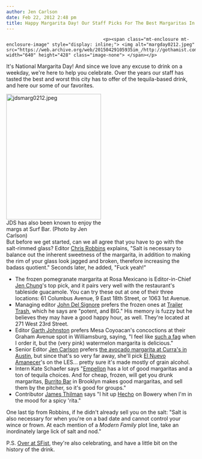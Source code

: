 ```yaml
---
author: Jen Carlson
date: Feb 22, 2012 2:48 pm
title: Happy Margarita Day! Our Staff Picks For The Best Margaritas In NYC
---
```


	
										<p><span class="mt-enclosure mt-enclosure-image" style="display: inline;"> <img alt="margday0212.jpeg" src="https://web.archive.org/web/20150429105935im_/http://gothamist.com/attachments/arts_jen/margday0212.jpeg" width="640" height="428" class="image-none"> </span></p>

<p>It&apos;s National Margarita Day! And since we love any excuse to drink on a weekday, we&apos;re here to help you celebrate. Over the years our staff has tasted the best and worst this city has to offer of the tequila-based drink, and here our some of our favorites. </p>

<p><span class="mt-enclosure mt-enclosure-image" style="display: inline;"> </span></p><div class="image-right" style=" width:252px; "> <img alt="jdsmarg0212.jpeg" src="https://web.archive.org/web/20150429105935im_/http://gothamist.com/attachments/arts_jen/jdsmarg0212.jpeg" width="252" height="334"> <br> JDS has also been known to enjoy the margs at Surf Bar. (Photo by Jen Carlson)</div> But before we get started, can we all agree that you have to go with the salt-rimmed glass? Editor <a href="https://web.archive.org/web/20150429105935/https://twitter.com/#!/christrobbins">Chris Robbins</a> explains, &quot;Salt is necessary to balance out the inherent sweetness of the margarita, in addition to making the rim of your glass look jagged and broken, therefore increasing the badass quotient.&quot; Seconds later, he added, &quot;Fuck yeah!&quot;<p></p>

<ul><li>The frozen pomegranate margarita at Rosa Mexicano is Editor-in-Chief <a href="https://web.archive.org/web/20150429105935/http://twitter.com/jenchung">Jen Chung</a>&apos;s top pick, and it pairs very well with the restaurant&apos;s tableside guacamole. You can try these out at one of their three locations: 61 Columbus Avenue, 9 East 18th Street, or 1063 1st Avenue.
</li><li>Managing editor <a href="https://web.archive.org/web/20150429105935/http://twitter.com/johndelsignore">John Del Signore</a> prefers the frozen ones at <a href="https://web.archive.org/web/20150429105935/http://nymag.com/listings/restaurant/trailer-park-lounge-and-grill/">Trailer Trash</a>, which he says are &quot;potent, and BIG.&quot; His memory is fuzzy but he believes they may have a good happy hour, as well. They&apos;re located at 271 West 23rd Street.
</li><li>Editor <a href="https://web.archive.org/web/20150429105935/http://twitter.com/garthj">Garth Johnston</a> prefers Mesa Coyoacan&apos;s concoctions at their Graham Avenue spot in Williamsburg, saying, &quot;I feel like <a href="https://web.archive.org/web/20150429105935/http://gothamist.com/2011/06/25/woody_would_you_marry_me.php">such a fag</a> when I order it, but the (very pink) watermelon margarita is delicious.&quot;
</li><li>Senior Editor <a href="https://web.archive.org/web/20150429105935/http://twitter.com/jenist">Jen Carlson</a> prefers <a href="https://web.archive.org/web/20150429105935/http://gothamist.com/2011/03/11/how_to_do_sxsw_in_nyc.php#photo-2">the avocado margarita at Curra&apos;s in Austin</a>, but since that&apos;s so very far away, she&apos;ll pick <a href="https://web.archive.org/web/20150429105935/http://www.yelp.com/biz/el-nuevo-amanecer-restaurant-new-york">El Nuevo Amanecer</a>&apos;s on the LES... pretty sure it&apos;s made mostly of grain alcohol.
</li><li>Intern Kate Schaefer says &quot;<a href="https://web.archive.org/web/20150429105935/http://empellon.com/taqueria/#menu.html?id=982071">Empellon</a> has a lot of good margaritas and a ton of tequila choices. And for cheap, frozen, will get you drunk margaritas, <a href="https://web.archive.org/web/20150429105935/http://www.burritobarbrooklyn.com/">Burrito Bar</a> in Brooklyn makes good margaritas, and sell them by the pitcher, so it&apos;s good for groups.&quot;
</li><li>Contributor <a href="https://web.archive.org/web/20150429105935/http://twitter.com/jbthilman">James Thilman</a> says &quot;I hit up <a href="https://web.archive.org/web/20150429105935/http://www.hechoendumbo.com/cocktail-menu/">Hecho</a> on Bowery when I&apos;m in the mood for a spicy &apos;rita.&quot;</li></ul>

<p>One last tip from Robbins, if he didn&apos;t already sell you on the salt: &quot;Salt is also necessary for when you&apos;re on a bad date and cannot control your wince or frown. At each mention of a <em>Modern Family</em> plot line, take an inordinately large lick of salt and nod.&quot;</p>

<p>P.S. <a href="https://web.archive.org/web/20150429105935/http://sfist.com/2012/02/22/celebrate_national_margarita_day.php">Over at SFist</a>, they&apos;re also celebrating, and have a little bit on the history of the drink.</p>					
										
									
				